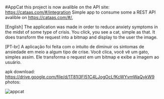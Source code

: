 #AppCat
this project is now avalible on the API site: https://cataas.com/#/integration
Simple app to consume some a REST API avalible on https://cataas.com/#/, 

[English]
  The application was made in order to reduce anxiety symptoms in the midst of some type of crisis. 
  You click, you see a cat, simple as that.
  It does transform the request into a bitmap and display to the user the image.


[PT-br] 
  A aplicação foi feita com o intuito de diminuir os sintomas de ansiedade em meio a algum tipo de crise. 
  Você clica, você vê um gato, simples assim.
  Ele transforma o request em um bitmap e exibe a imagem ao usuário.

apk download:
  https://drive.google.com/file/d/1T81l3FI51C4LJogOcLfKcWYvmWaQykW9
photos:

![appcat](https://user-images.githubusercontent.com/77680596/160214004-462e975b-c3eb-4f80-9ee3-d7c4bba76ebd.png)
